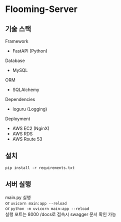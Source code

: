 # Flooming-Server

## 기술 스택
Framework
- FastAPI (Python)

Database
- MySQL

ORM
- SQLAlchemy

Dependencies
- loguru (Logging)

Deployment
- AWS EC2 (NginX)
- AWS RDS
- AWS Route 53

## 설치
```pip install -r requirements.txt```

## 서버 실행
main.py 실행 <br>
or
```uvicorn main:app --reload``` <br>
or
```python -m uvicorn main:app --reload``` <br>
실행 포트는 8000
/docs로 접속시 swagger 문서 확인 가능


